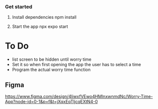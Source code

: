 ### Get started

1. Install dependencies
   npm install

2. Start the app
   npx expo start

# To Do

- list screen to be hidden until worry time
- Set it so when first opening the app the user has to select a time
- Program the actual worry time function


## Figma
https://www.figma.com/design/4liwxfVEwo4HMlnxwnmdNc/Worry-Time-App?node-id=0-1&p=f&t=jXqxEqTljcqEXtN4-0